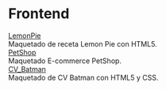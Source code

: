 # Frontend
<a href="https://deivyd1995.github.io/Frontend//LemonPie/index%20.html">LemonPie</a>
<br/>
Maquetado de receta Lemon Pie con HTML5.
<br/>
<a href="https://deivyd1995.github.io/Frontend/PetShop/">PetShop</a>
<br/>
Maquetado E-commerce PetShop.
<br/>
<a href="https://deivyd1995.github.io/Frontend/CVBatman/"> CV_Batman</a>
<br/>
Maquetado de CV Batman con HTML5 y CSS.
